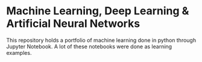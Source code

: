 # Machine Learning, Deep Learning & Artificial Neural Networks

This repository holds a portfolio of machine learning done in python through Jupyter Notebook. A lot of these notebooks were done as learning examples.
